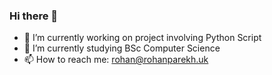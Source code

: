 ### Hi there 👋

- 🔭 I’m currently working on project involving Python Script
- 🌱 I’m currently studying BSc Computer Science
- 📫 How to reach me: rohan@rohanparekh.uk
<!--
**parekhrohan21/parekhrohan21** is a ✨ _special_ ✨ repository because its `README.md` (this file) appears on your GitHub profile.

Here are some ideas to get you started:

- 🔭 I’m currently working on ... python
- 🌱 I’m currently learning ...
- 👯 I’m looking to collaborate on ...
- 🤔 I’m looking for help with ...
- 💬 Ask me about ...
- 📫 How to reach me: ...
- 😄 Pronouns: ...
- ⚡ Fun fact: ...
-->
